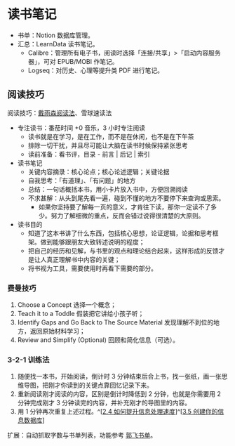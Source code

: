 # 读书笔记

- 书单：Notion 数据库管理。
- 汇总：LearnData 读书笔记。
  - Calibre：管理所有电子书，阅读时选择「连接/共享」>「启动内容服务器」，可对 EPUB/MOBI 作笔记。
  - Logseq：对历史、心理等提升类 PDF 进行笔记。

## 阅读技巧

阅读技巧：[戴雨森阅读法](https://zhuanlan.zhihu.com/p/25858189)、雪球速读法

- 专注读书：番茄时间 +0 音乐，3 小时专注阅读
  - 读书就是在学习，是在工作，而不是在休闲，也不是在下午茶
  - 排除一切干扰，并且尽可能让大脑在读书时候保持紧张思考
  - 读前准备：看书评，目录 - 前言 | 后记 | 索引
- 读书笔记
  - 关键内容摘录：核心论点；核心论述逻辑；关键论据
  - 自我思考：「有道理」、「有问题」的地方
  - 总结：一句话概括本书，用小卡片放入书中，方便回溯阅读
  - 不求甚解：从头到尾先看一遍，碰到不懂的地方不要停下来查询或思索。
    - 如果你坚持要了解每一页的意义，才肯往下读，那你一定读不了多少。努力了解细微的重点，反而会错过说得很清楚的大原则。
- 读书目的
  - 知道了这本书讲了什么东西，包括核心思想，论证逻辑，论据和思考框架。做到能够跟朋友大致转述说明的程度；
  - 把自己的经历和见解，与书里的观点和理论结合起来，这样形成的反馈才是让人真正理解书中内容的关键；
  - 将书视为工具，需要使用时再看下需要的部分。

### 费曼技巧

1. Choose a Concept 选择一个概念；
2. Teach it to a Toddle 假装把它讲给小孩子听；
3. Identify Gaps and Go Back to The Source Material 发现理解不到位的地方，返回原始材料学习；
4. Review and Simplify (Optional) 回顾和简化信息（可选）。

### 3-2-1 训练法

1. 随便找一本书，开始阅读，倒计时 3 分钟结束后合上书，找一张纸，画一张思维导图，把刚才你读到的关键点靠回忆记录下来。
2. 重新阅读刚才阅读的内容，区别是倒计时降低到 2 分钟，也就是你需要用 2 分钟完成刚才 3 分钟读完的内容，并补充刚才的导图里的内容。
3. 用 1 分钟再次重复上述过程。^[[2.4 如何提升信息处理速度](https://sspai.com/post/53852)]^[[3.5 创建你的信息数据库](https://sspai.com/post/54065)]

扩展：自动抓取字数与书单列表，功能参考 [郭飞书单](https://www.guofei.site/reading/#/)。
